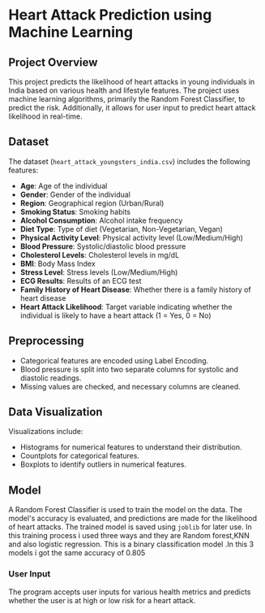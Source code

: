 # Heart Attack Prediction using Machine Learning

## Project Overview
This project predicts the likelihood of heart attacks in young individuals in India based on various health and lifestyle features. The project uses machine learning algorithms, primarily the Random Forest Classifier, to predict the risk. Additionally, it allows for user input to predict heart attack likelihood in real-time.

## Dataset
The dataset (`heart_attack_youngsters_india.csv`) includes the following features:
- **Age**: Age of the individual
- **Gender**: Gender of the individual
- **Region**: Geographical region (Urban/Rural)
- **Smoking Status**: Smoking habits
- **Alcohol Consumption**: Alcohol intake frequency
- **Diet Type**: Type of diet (Vegetarian, Non-Vegetarian, Vegan)
- **Physical Activity Level**: Physical activity level (Low/Medium/High)
- **Blood Pressure**: Systolic/diastolic blood pressure
- **Cholesterol Levels**: Cholesterol levels in mg/dL
- **BMI**: Body Mass Index
- **Stress Level**: Stress levels (Low/Medium/High)
- **ECG Results**: Results of an ECG test
- **Family History of Heart Disease**: Whether there is a family history of heart disease
- **Heart Attack Likelihood**: Target variable indicating whether the individual is likely to have a heart attack (1 = Yes, 0 = No)

## Preprocessing
- Categorical features are encoded using Label Encoding.
- Blood pressure is split into two separate columns for systolic and diastolic readings.
- Missing values are checked, and necessary columns are cleaned.

## Data Visualization
Visualizations include:
- Histograms for numerical features to understand their distribution.
- Countplots for categorical features.
- Boxplots to identify outliers in numerical features.

## Model
A Random Forest Classifier is used to train the model on the data. The model's accuracy is evaluated, and predictions are made for the likelihood of heart attacks. The trained model is saved using `joblib` for later use.
In this training process i used three ways and they are Random forest,KNN and also logistic regression. This is a binary classification model .In this 3 models i got the same accuracy of 0.805
### User Input
The program accepts user inputs for various health metrics and predicts whether the user is at high or low risk for a heart attack.


 
